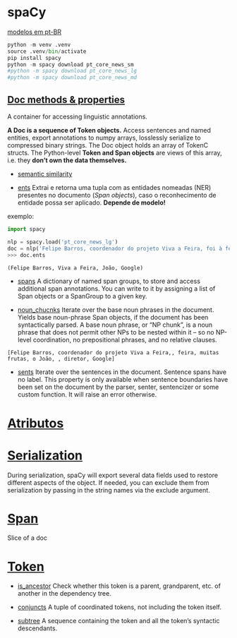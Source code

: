 # spaCy


[modelos em pt-BR](https://spacy.io/models/pt)
```python
python -m venv .venv
source .venv/bin/activate
pip install spacy
python -m spacy download pt_core_news_sm
#python -m spacy download pt_core_news_lg
#python -m spacy download pt_core_news_md
```


## [Doc methods & properties](https://spacy.io/api/doc)  

A container for accessing linguistic annotations.  

**A Doc is a sequence of Token objects.** Access sentences and named entities, export annotations to numpy arrays, losslessly serialize to compressed binary strings. The Doc object holds an array of TokenC structs. The Python-level **Token and Span objects** are views of this array, i.e. they **don’t own the data themselves.**  

- [semantic similarity](https://spacy.io/api/doc#similarity)

- [ents](https://spacy.io/api/doc#ents)
Extrai e retorna uma tupla com as entidades nomeadas (NER) presentes no documento (*Span objects*), caso o reconhecimento de entidade possa ser aplicado. **Depende de modelo!**  

exemplo:
```python
import spacy

nlp = spacy.load('pt_core_news_lg')
doc = nlp('Felipe Barros, coordenador do projeto Viva a Feira, foi à feira. Voltou com muitas frutas. Se encontrou com o João, diretor do Google')
>>> doc.ents

(Felipe Barros, Viva a Feira, João, Google)

```
- [spans](https://spacy.io/api/doc#spans)
A dictionary of named span groups, to store and access additional span annotations. You can write to it by assigning a list of Span objects or a SpanGroup to a given key.

- [noun_chucnks](https://spacy.io/api/doc#noun_chunks)
Iterate over the base noun phrases in the document. Yields base noun-phrase Span objects, if the document has been syntactically parsed. A base noun phrase, or “NP chunk”, is a noun phrase that does not permit other NPs to be nested within it – so no NP-level coordination, no prepositional phrases, and no relative clauses.

`[Felipe Barros, coordenador do projeto Viva a Feira,, feira, muitas frutas, o João, , diretor, Google]`

- [sents](https://spacy.io/api/doc#sents) 
Iterate over the sentences in the document. Sentence spans have no label. This property is only available when sentence boundaries have been set on the document by the parser, senter, sentencizer or some custom function. It will raise an error otherwise.

# [Atributos](https://spacy.io/api/doc#attributes)  

# [Serialization](https://spacy.io/api/doc#serialization-fields)
During serialization, spaCy will export several data fields used to restore different aspects of the object. If needed, you can exclude them from serialization by passing in the string names via the exclude argument.


# [Span](https://spacy.io/api/span)

Slice of a doc

# [Token](https://spacy.io/api/token)

- [is_ancestor](https://spacy.io/api/token#is_ancestor)
Check whether this token is a parent, grandparent, etc. of another in the dependency tree.

- [conjuncts](https://spacy.io/api/token#conjuncts)
A tuple of coordinated tokens, not including the token itself.

- [subtree](https://spacy.io/api/token#subtree)
A sequence containing the token and all the token’s syntactic descendants.

